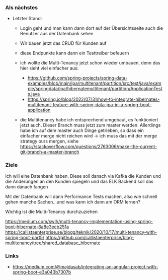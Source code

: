 ### Als nächstes

* Letzter Stand:
  * Login geht und man kann dann dort auf der Übersichtsseite auch die Benutzer aus der Datenbank sehen
  * Wir bauen jetzt das CRUD für Kunden auf
  * diese Endpunkte kann dann ein Testtreiber befeuern
  * ich wollte die Multi-Tenancy jetzt schon wieder umbauen, denn das hier sieht viel einfacher aus:
    - https://github.com/spring-projects/spring-data-examples/blob/main/jpa/multitenant/partition/src/test/java/example/springdata/jpa/hibernatemultitenant/partition/ApplicationTests.java
    - https://spring.io/blog/2022/07/31/how-to-integrate-hibernates-multitenant-feature-with-spring-data-jpa-in-a-spring-boot-application
    
  * die Multitenancy habe ich entsprechend umgebaut, es funktioniert jetzt auch. Dieser Branch muss jetzt zum master werden. Allerdings habe ich auf dem master auch Dinge getrieben, so dass ein einfacher merge nicht reichen wird -> ich muss das mit der merge strategy ours mergen, siehe https://stackoverflow.com/questions/2763006/make-the-current-git-branch-a-master-branch
 

### Ziele

Ich will eine Datenbank haben. Diese soll danach via Kafka die Kunden und die Änderungen an den Kunden spiegeln und das ELK Backend soll das dann danach fangen

Mit der Datenbank will dann Performance Tests machen, also wie schnell gehen manche Sachen...und was kann ich dann am ORM lernen?

Wichtig ist die Multi-Tenancy durchzuziehen

https://medium.com/swlh/multi-tenancy-implementation-using-spring-boot-hibernate-6a8e3ecb251a
https://callistaenterprise.se/blogg/teknik/2020/10/17/multi-tenancy-with-spring-boot-part5/
https://github.com/callistaenterprise/blog-multitenancy/tree/shared_database_hibernate

### Links

* https://medium.com/@majdasab/integrating-an-angular-project-with-spring-boot-e3a043b7307b
